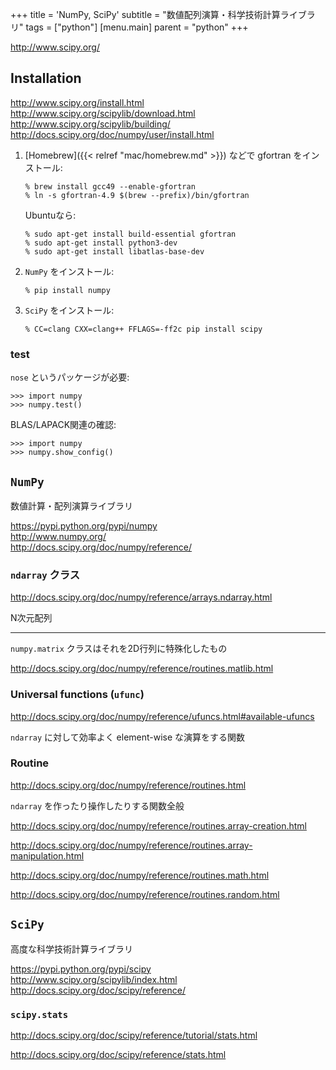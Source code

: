 +++
title = 'NumPy, SciPy'
subtitle = "数値配列演算・科学技術計算ライブラリ"
tags = ["python"]
[menu.main]
  parent = "python"
+++

<http://www.scipy.org/>

## Installation

<http://www.scipy.org/install.html>\
<http://www.scipy.org/scipylib/download.html>\
<http://www.scipy.org/scipylib/building/>\
<http://docs.scipy.org/doc/numpy/user/install.html>

1.  [Homebrew]({{< relref "mac/homebrew.md" >}}) などで gfortran をインストール:

        % brew install gcc49 --enable-gfortran
        % ln -s gfortran-4.9 $(brew --prefix)/bin/gfortran

    Ubuntuなら:

        % sudo apt-get install build-essential gfortran
        % sudo apt-get install python3-dev
        % sudo apt-get install libatlas-base-dev

2.  `NumPy` をインストール:

        % pip install numpy

3.  `SciPy` をインストール:

        % CC=clang CXX=clang++ FFLAGS=-ff2c pip install scipy

### test

`nose` というパッケージが必要:

    >>> import numpy
    >>> numpy.test()

BLAS/LAPACK関連の確認:

    >>> import numpy
    >>> numpy.show_config()

## `NumPy`

数値計算・配列演算ライブラリ

<https://pypi.python.org/pypi/numpy>\
<http://www.numpy.org/>\
<http://docs.scipy.org/doc/numpy/reference/>

### `ndarray` クラス

<http://docs.scipy.org/doc/numpy/reference/arrays.ndarray.html>

N次元配列

------------------------------------------------------------------------

`numpy.matrix` クラスはそれを2D行列に特殊化したもの

<http://docs.scipy.org/doc/numpy/reference/routines.matlib.html>

### Universal functions (`ufunc`)

<http://docs.scipy.org/doc/numpy/reference/ufuncs.html#available-ufuncs>

`ndarray` に対して効率よく element-wise な演算をする関数

### Routine

<http://docs.scipy.org/doc/numpy/reference/routines.html>

`ndarray` を作ったり操作したりする関数全般

<http://docs.scipy.org/doc/numpy/reference/routines.array-creation.html>

<http://docs.scipy.org/doc/numpy/reference/routines.array-manipulation.html>

<http://docs.scipy.org/doc/numpy/reference/routines.math.html>

<http://docs.scipy.org/doc/numpy/reference/routines.random.html>

## `SciPy`

高度な科学技術計算ライブラリ

<https://pypi.python.org/pypi/scipy>\
<http://www.scipy.org/scipylib/index.html>\
<http://docs.scipy.org/doc/scipy/reference/>

### `scipy.stats`

<http://docs.scipy.org/doc/scipy/reference/tutorial/stats.html>

<http://docs.scipy.org/doc/scipy/reference/stats.html>

